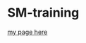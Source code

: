 # SM-training

[my page here](file:///C:/Users/aalaa/OneDrive/%D8%B3%D8%B7%D8%AD%20%D8%A7%D9%84%D9%85%D9%83%D8%AA%D8%A8/SM%20training/index.html)
